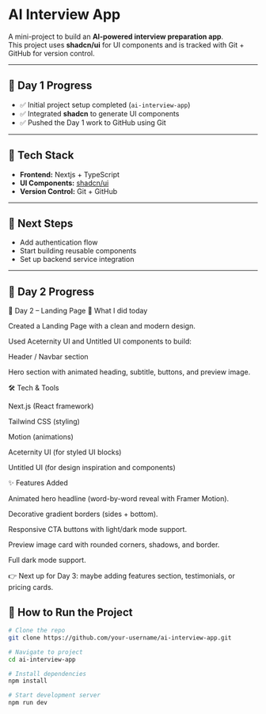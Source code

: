 # AI Interview App

A mini-project to build an **AI-powered interview preparation app**.  
This project uses **shadcn/ui** for UI components and is tracked with Git + GitHub for version control.

---

## 📅 Day 1 Progress
- ✅ Initial project setup completed (`ai-interview-app`)
- ✅ Integrated **shadcn** to generate UI components
- ✅ Pushed the Day 1 work to GitHub using Git

---

## 🚀 Tech Stack
- **Frontend:** Nextjs + TypeScript  
- **UI Components:** [shadcn/ui](https://ui.shadcn.com/)  
- **Version Control:** Git + GitHub  

---

## 📌 Next Steps
- Add authentication flow  
- Start building reusable components  
- Set up backend service integration  

---

## 📅 Day 2 Progress
🚀 Day 2 – Landing Page
📌 What I did today

Created a Landing Page with a clean and modern design.

Used Aceternity UI and Untitled UI components to build:

Header / Navbar section

Hero section with animated heading, subtitle, buttons, and preview image.

🛠️ Tech & Tools

Next.js (React framework)

Tailwind CSS (styling)

 Motion (animations)

Aceternity UI (for styled UI blocks)

Untitled UI (for design inspiration and components)

✨ Features Added

Animated hero headline (word-by-word reveal with Framer Motion).

Decorative gradient borders (sides + bottom).

Responsive CTA buttons with light/dark mode support.

Preview image card with rounded corners, shadows, and border.

Full dark mode support.


👉 Next up for Day 3: maybe adding features section, testimonials, or pricing cards.

## 📂 How to Run the Project
```bash
# Clone the repo
git clone https://github.com/your-username/ai-interview-app.git

# Navigate to project
cd ai-interview-app

# Install dependencies
npm install

# Start development server
npm run dev
